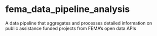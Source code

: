 # fema_data_pipeline_analysis
A data pipeline that aggregates and processes detailed information  on public assistance funded projects from FEMA’s open data APIs
